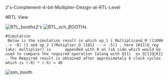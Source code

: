 2's-Complement-4-bit-Multiplier-Design-at-RTL-Level


#RTL View

![RTL_booths2's](https://user-images.githubusercontent.com/98607828/183563213-75c4768c-66a3-4baf-a156-3e5d30952dd6.jpg)
![RTL_sch_BOOTHs](https://user-images.githubusercontent.com/98607828/183563328-5489396c-2bed-4986-8554-c8acce8ef1db.jpg)


    #Simulation
     Below is the simulation result in which op_1 { Multiplicand_M (11000 --> -8) )} and op_2 {(Mutiplier_Q (1011 ---> -5)} , here 1011(Q_reg {aka: multiplier} is      appended with 0 on lsb side which would be used to compare the required operation {along with Q[1]  as Q[1]Q[0]} . The Required result is obtained after approximately 6 clock cycles which is (-8) * (-5) = 40   


![sim_booth](https://user-images.githubusercontent.com/98607828/183564666-dc7025d2-268d-422a-8719-df8545812862.jpg)

